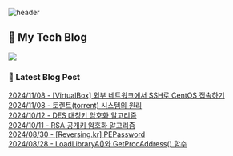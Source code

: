 
![header](https://capsule-render.vercel.app/api?type=waving&color=808080&height=300&section=header&text=Jeong%20Je&fontSize=90&fontColor=ffffff&animation=fadeIn&fontAlignY=38&descAlignY=51&descAlign=62)

## 📝 My Tech Blog
<a href="https://jeongje.vercel.app/" target='_blank'><img src="https://img.shields.io/badge/내 블로그-000000?style=flat&logo=nextdotjs&logoColor=white"></a>

### 📒 Latest Blog Post
<a href=https://jeongje.vercel.app/blog/post-36 target='_blank'>2024/11/08 - [VirtualBox] 외부 네트워크에서 SSH로 CentOS 접속하기</a><br/>
<a href=https://jeongje.vercel.app/blog/post-35 target='_blank'>2024/11/08 - 토렌트(torrent) 시스템의 원리</a><br/>
<a href=https://jeongje.vercel.app/blog/post-34 target='_blank'>2024/10/12 - DES 대칭키 암호화 알고리즘</a><br/>
<a href=https://jeongje.vercel.app/blog/post-33 target='_blank'>2024/10/11 - RSA 공개키 암호화 알고리즘</a><br/>
<a href=https://jeongje.vercel.app/blog/post-32 target='_blank'>2024/08/30 - [Reversing.kr] PEPassword</a><br/>
<a href=https://jeongje.vercel.app/blog/post-31 target='_blank'>2024/08/28 - LoadLibraryA()와 GetProcAddress() 함수</a><br/>
